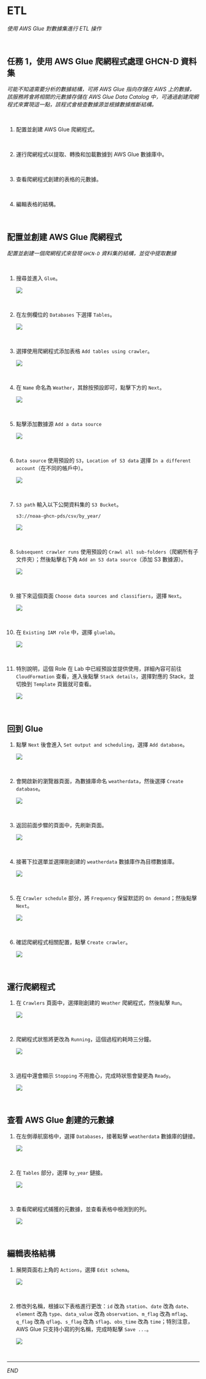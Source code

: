 # ETL

_使用 AWS Glue 對數據集進行 ETL 操作_

<br>

## 任務 1，使用 AWS Glue 爬網程式處理 GHCN-D 資料集

_可能不知道需要分析的數據結構，可將 AWS Glue 指向存儲在 AWS 上的數據，該服務將會將相關的元數據存儲在 AWS Glue Data Catalog 中，可通過創建爬網程式來實現這一點，該程式會檢查數據源並根據數據推斷結構。_

<br>

1. 配置並創建 AWS Glue 爬網程式。

<br>

2. 運行爬網程式以提取、轉換和加載數據到 AWS Glue 數據庫中。

<br>

3. 查看爬網程式創建的表格的元數據。

<br>

4. 編輯表格的結構。

<br>

## 配置並創建 AWS Glue 爬網程式

_配置並創建一個爬網程式來發現 `GHCN-D` 資料集的結構，並從中提取數據_

<br>

1. 搜尋並進入 `Glue`。

    ![](images/img_01.png)

<br>

2. 在左側欄位的 `Databases` 下選擇 `Tables`。

    ![](images/img_02.png)

<br>

3. 選擇使用爬網程式添加表格 `Add tables using crawler`。

    ![](images/img_03.png)

<br>

4. 在 `Name` 命名為 `Weather`，其餘按預設即可，點擊下方的 `Next`。

    ![](images/img_04.png)

<br>

5. 點擊添加數據源 `Add a data source`

    ![](images/img_05.png)

<br>

6. `Data source` 使用預設的 `S3`，`Location of S3 data` 選擇 `In a different account`（在不同的帳戶中）。

    ![](images/img_06.png)

<br>

7. `S3 path` 輸入以下公開資料集的 `S3 Bucket`。

    ```bash
    s3://noaa-ghcn-pds/csv/by_year/
    ```

    ![](images/img_07.png)

<br>

8. `Subsequent crawler runs` 使用預設的 `Crawl all sub-folders`（爬網所有子文件夾）；然後點擊右下角 `Add an S3 data source`（添加 S3 數據源）。

    ![](images/img_08.png)

<br>

9. 接下來這個頁面 `Choose data sources and classifiers`，選擇 `Next`。

    ![](images/img_09.png)

<br>

10. 在 `Existing IAM role` 中，選擇 `gluelab`。

    ![](images/img_10.png)

<br>

11. 特別說明，這個 Role 在 Lab 中已經預設並提供使用，詳細內容可前往 `CloudFormation` 查看，進入後點擊 `Stack details`，選擇對應的 Stack，並切換到 `Template` 頁籤就可查看。

    ![](images/img_11.png)

<br>

## 回到 Glue

1. 點擊 `Next` 後會進入 `Set output and scheduling`，選擇 `Add database`。

    ![](images/img_12.png)

<br>

2. 會開啟新的瀏覽器頁面，為數據庫命名 `weatherdata`，然後選擇 `Create database`。

    ![](images/img_13.png)

<br>

3. 返回前面步驟的頁面中，先刷新頁面。

    ![](images/img_14.png)

<br>

4. 接著下拉選單並選擇剛創建的 `weatherdata` 數據庫作為目標數據庫。

    ![](images/img_15.png)

<br>

5. 在 `Crawler schedule` 部分，將 `Frequency` 保留默認的 `On demand`；然後點擊 `Next`。

    ![](images/img_16.png)

<br>

6. 確認爬網程式相關配置，點擊 `Create crawler`。

    ![](images/img_17.png)

<br>

## 運行爬網程式

1. 在 `Crawlers` 頁面中，選擇剛創建的 `Weather` 爬網程式，然後點擊 `Run`。

    ![](images/img_18.png)

<br>

2. 爬網程式狀態將更改為 `Running`，這個過程約耗時三分鐘。

    ![](images/img_19.png)

<br>

3. 過程中還會顯示 `Stopping` 不用擔心，完成時狀態會變更為 `Ready`。

    ![](images/img_20.png)

<br>

## 查看 AWS Glue 創建的元數據

1. 在左側導航窗格中，選擇 `Databases`，接著點擊 `weatherdata` 數據庫的鏈接。

    ![](images/img_21.png)

<br>

2. 在 `Tables` 部分，選擇 `by_year` 鏈接。

    ![](images/img_22.png)

<br>

3. 查看爬網程式捕獲的元數據，並查看表格中檢測到的列。

    ![](images/img_23.png)

<br>

## 編輯表格結構

1. 展開頁面右上角的 `Actions`，選擇 `Edit schema`。

    ![](images/img_24.png)

<br>

2. 修改列名稱，根據以下表格進行更改：`id` 改為 `station`、`date` 改為 `date`、`element` 改為 `type`、`data_value` 改為 `observation`、`m_flag` 改為 `mflag`、`q_flag` 改為 `qflag`、`s_flag` 改為 `sflag`、`obs_time` 改為 `time`；特別注意，AWS Glue 只支持小寫的列名稱，完成時點擊 `Save ...`。

    ![](images/img_25.png)

<br>

___

_END_